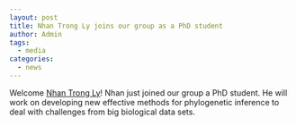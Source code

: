 ```yaml
---
layout: post
title: Nhan Trong Ly joins our group as a PhD student
author: Admin
tags:
  - media
categories: 
  - news
---
```


Welcome [Nhan Trong Ly](/people/ly)! Nhan just joined our group a PhD student. He will work on developing new effective methods for phylogenetic inference to deal with challenges from big biological data sets.


